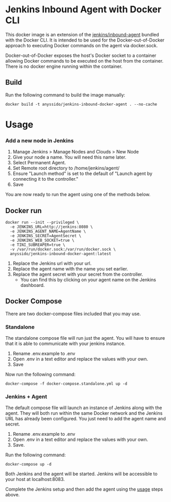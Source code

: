 # Jenkins Inbound Agent with Docker CLI

This docker image is an extension of the [jenkins/inbound-agent](https://hub.docker.com/r/jenkins/inbound-agent) bundled with the Docker CLI. It is intended to be used for the Docker-out-of-Docker approach to executing Docker commands on the agent via docker.sock.

Docker-out-of-Docker exposes the host's Docker socket to a container allowing Docker commands to be executed on the host from the container. There is no docker engine running within the container.

## Build

Run the following command to build the image manually:

```
docker build -t anyssido/jenkins-inbound-docker-agent . --no-cache
```

# Usage

### Add a new node in Jenkins

1. Manage Jenkins > Manage Nodes and Clouds > New Node
2. Give your node a name. You will need this name later.
3. Select Permanent Agent.
4. Set Remote root directory to /home/jenkins/agent/
5. Ensure "Launch method" is set to the default of "Launch agent by connecting it to the controller."
6. Save

You are now ready to run the agent using one of the methods below.

## Docker run

```
docker run --init --privileged \
  -e JENKINS_URL=http://jenkins:8080 \
  -e JENKINS_AGENT_NAME=AgentName \
  -e JENKINS_SECRET=AgentSecret \
  -e JENKINS_WEB_SOCKET=true \
  -e TINI_SUBREAPER=true \
  -v /var/run/docker.sock:/var/run/docker.sock \
  anyssido/jenkins-inbound-docker-agent:latest
```

1. Replace the Jenkins url with your url.
2. Replace the agent name with the name you set earlier.
3. Replace the agent secret with your secret from the controller.
    - You can find this by clicking on your agent name on the Jenkins dashboard.

## Docker Compose

There are two docker-compose files included that you may use.

### Standalone

The standalone compose file will run just the agent. You will have to ensure that it is able to communicate with your jenkins instance.

1. Rename .env.example to .env
2. Open .env in a text editor and replace the values with your own.
3. Save

Now run the following command:

```
docker-compose -f docker-compose.standalone.yml up -d
```

### Jenkins + Agent

The default compose file will launch an instance of Jenkins along with the agent. They will both run within the same Docker network and the Jenkins URL has already been configured. You just need to add the agent name and secret.

1. Rename .env.example to .env
2. Open .env in a text editor and replace the values with your own.
3. Save.

Run the following command:

```
docker-compose up -d
```

Both Jenkins and the agent will be started. Jenkins will be accessible to your host at localhost:8083.

Complete the Jenkins setup and then add the agent using the [usage](#usage) steps above.
